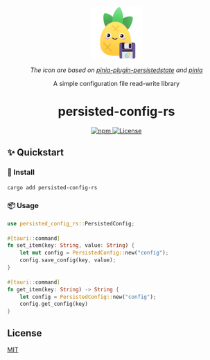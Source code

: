 <p align="center">
    <img src="./docs/images/logo.png" width="120" height="120" alt="logo">
</p>

<p align="center">
    <i>The icon are based on 
    <a href="https://prazdevs.github.io/pinia-plugin-persistedstate/">pinia-plugin-persistedstate</a>
    and 
    <a href="https://pinia.vuejs.org/">pinia</a></i>
</p>

<p align="center">
  A simple configuration file read-write library
</p>

<h1 align="center">persisted-config-rs</h1>

<p align="center">
  <a href="https://www.npmjs.com/package/pinia-plugin-persistedtauri">
    <img alt="npm" src="https://img.shields.io/crates/v/persisted-config-rs?color=%23c12127&label=persisted-config-rs&logo=rust" />
  </a>
  <a href="https://github.com/xiaochen0517/pinia-plugin-persistedtauri/blob/master/LICENSE">
    <img alt="License" src="https://img.shields.io/github/license/xiaochen0517/persisted-config-rs?color=%233da639&logo=open%20source%20initiative" />
  </a>
</p>

## ✨ Quickstart

### 🚚 Install

```bash
cargo add persisted-config-rs
```

### 📦 Usage

```rust
use persisted_config_rs::PersistedConfig;

#[tauri::command]
fn set_item(key: String, value: String) {
    let mut config = PersistedConfig::new("config");
    config.save_config(key, value);
}

#[tauri::command]
fn get_item(key: String) -> String {
    let config = PersistedConfig::new("config");
    config.get_config(key)
}
```

## License

[MIT](./LICENSE)